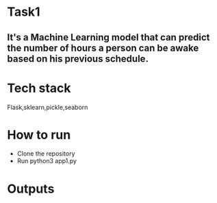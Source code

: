 # Task1
## It's a Machine Learning model that can predict the number of hours a person can be awake based on his previous schedule.

# Tech stack
Flask,sklearn,pickle,seaborn

# How to run
- Clone the repository
- Run python3 app1.py


# Outputs
